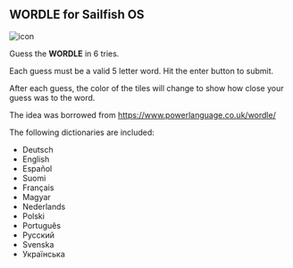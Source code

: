 ## WORDLE for Sailfish OS

![icon](icons/86x86/harbour-wordle.png)

Guess the **WORDLE** in 6 tries.

Each guess must be a valid 5 letter word. Hit the enter button to submit.

After each guess, the color of the tiles will change to show how close your guess was to the word.

The idea was borrowed from https://www.powerlanguage.co.uk/wordle/

The following dictionaries are included:

* Deutsch
* English
* Español
* Suomi
* Français
* Magyar
* Nederlands
* Polski
* Português
* Русский
* Svenska
* Українська
